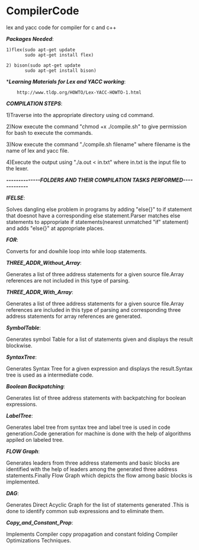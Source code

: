 # CompilerCode
lex and yacc code for compiler for c and c++

***Packages Needed***:
    
    1)flex(sudo apt-get update
           sudo apt-get install flex)
     
    2) bison(sudo apt-get update
           sudo apt-get install bison)
   
   
   
              
              
****Learning Materials for Lex and YACC working***:

        http://www.tldp.org/HOWTO/Lex-YACC-HOWTO-1.html
                 

***COMPILATION STEPS***:

  1)Traverse into the appropriate directory using cd command.
  
  2)Now execute the command "chmod +x ./compile.sh" to give permission for bash to execute the commands.
  
  3)Now execute the command "./compile.sh filename" where filename is the name of lex and yacc file.
  
  4)Execute the output using "./a.out < in.txt" where in.txt is the input file to the lexer.

 
 *****--------------FOLDERS AND THEIR COMPILATION TASKS PERFORMED-------------*****
 
 
***IFELSE***:

   Solves dangling else problem in programs by adding "else{}" to if statement that doesnot have a corresponding else statement.Parser matches else statements to appropriate if statements(nearest unmatched "if" statement) and adds "else{}" at appropriate places.
    
***FOR***:

   Converts for and dowhile loop into while loop statements.
    
***THREE_ADDR_Without_Array***:

   Generates a list of  three address statements for a given source file.Array references are not included in this type of parsing.

***THREE_ADDR_With_Array***:

   Generates a list of  three address statements for a given source file.Array references are  included in this type of parsing and corresponding three address statements for array references are generated.
    
***SymbolTable***:

   Generates symbol Table for a list of statements given and displays the result blockwise.

***SyntaxTree***:

   Generates Syntax Tree for a given expression and displays the result.Syntax tree is used as a intermediate code.
 
***Boolean Backpatching***:

   Generates list of three address statements with backpatching for boolean expressions.
 
 ***LabelTree***:
 
   Generates label tree from syntax tree and label tree is used in code generation.Code generation for machine is done with the help of algorithms appiled on labeled tree.
 
 ***FLOW Graph***:
 
   Generates leaders from three address statements and basic blocks are identified with the help of leaders among the generated three address statements.Finally Flow Graph which depicts the flow among basic blocks is implemented.
      
 ***DAG***:
 
   Generates Direct Acyclic Graph for the list of statements generated .This is done to identify common sub expressions and to eliminate them.
 
 ***Copy_and_Constant_Prop***:
 
   Implements Compiler copy propagation and constant folding Compiler Optimizations Techniques.
         
      
   
  
